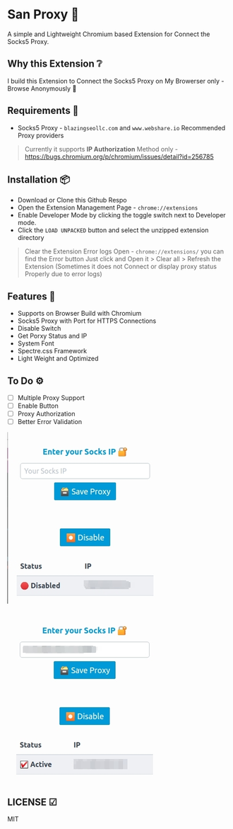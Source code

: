 # San Proxy 🔐

A simple and Lightweight Chromium based Extension for Connect the Socks5 Proxy.

## Why this Extension ❔

I build this Extension to Connect the Socks5 Proxy on My Browerser only - Browse Anonymously 👀

## Requirements 📃

- Socks5 Proxy - `blazingseollc.com` and `www.webshare.io` Recommended Proxy providers

> Currently it supports **IP Authorization** Method only - <https://bugs.chromium.org/p/chromium/issues/detail?id=256785>

## Installation 📦

- Download or Clone this Github Respo
- Open the Extension Management Page - `chrome://extensions`
- Enable Developer Mode by clicking the toggle switch next to Developer mode.
- Click the `LOAD UNPACKED` button and select the unzipped extension directory

> Clear the Extension Error logs Open - `chrome://extensions/` you can find the Error button Just click and Open it > Clear all > Refresh the Extension (Sometimes it does not Connect or display proxy status Properly due to error logs)

## Features 💅

- Supports on Browser Build with Chromium
- Socks5 Proxy with Port for HTTPS Connections
- Disable Switch
- Get Porxy Status and IP
- System Font
- Spectre.css Framework
- Light Weight and Optimized

## To Do ⚙

- [ ] Multiple Proxy Support
- [ ] Enable Button
- [ ] Proxy Authorization
- [ ] Better Error Validation

![san proxy](https://raw.githubusercontent.com/mskian/san-proxy/master/images/sanproxy-1.jpg)  

![san proxy](https://raw.githubusercontent.com/mskian/san-proxy/master/images/sanproxy-2.jpg)  

## LICENSE ☑

MIT
